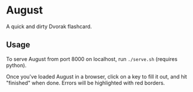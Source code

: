 August
======

A quick and dirty Dvorak flashcard. 


Usage
-----

To serve August from port 8000 on localhost, run `./serve.sh` (requires python).

Once you've loaded August in a browser, click on a key to fill it out, and hit 
"finished" when done. Errors will be highlighted with red borders.
